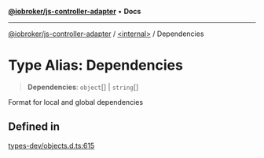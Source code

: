 [**@iobroker/js-controller-adapter**](../../README.md) • **Docs**

***

[@iobroker/js-controller-adapter](../../globals.md) / [\<internal\>](../README.md) / Dependencies

# Type Alias: Dependencies

> **Dependencies**: `object`[] \| `string`[]

Format for local and global dependencies

## Defined in

[types-dev/objects.d.ts:615](https://github.com/ioBroker/ioBroker.js-controller/blob/b499d83cda369ad8a77cd1584bbda2b5b44bf993/packages/types-dev/objects.d.ts#L615)
